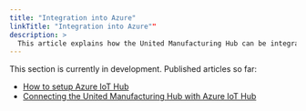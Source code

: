 ```yaml
---
title: "Integration into Azure"
linkTitle: "Integration into Azure""
description: >
  This article explains how the United Manufacturing Hub can be integrated into Microsoft Azure.
---
```


This section is currently in development. Published articles so far:
- [How to setup Azure IoT Hub](/docs/tutorials/azure/setting-up-azure-iot-hub/)
- [Connecting the United Manufacturing Hub with Azure IoT Hub](/docs/tutorials/azure/connecting-united-manufacturing-hub/)
